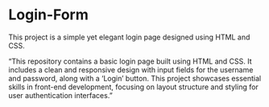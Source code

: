 # Login-Form
This project is a simple yet elegant login page designed using HTML and CSS.

“This repository contains a basic login page built using HTML and CSS. It includes a clean and responsive design with input fields for the username and password, along with a ‘Login’ button. This project showcases essential skills in front-end development, focusing on layout structure and styling for user authentication interfaces.”
